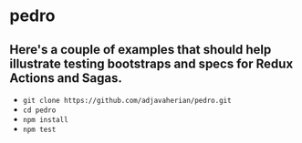 # pedro

## Here's a couple of examples that should help illustrate testing bootstraps and specs for Redux Actions and Sagas.

- `git clone https://github.com/adjavaherian/pedro.git`
- `cd pedro`
- `npm install`
- `npm test`
